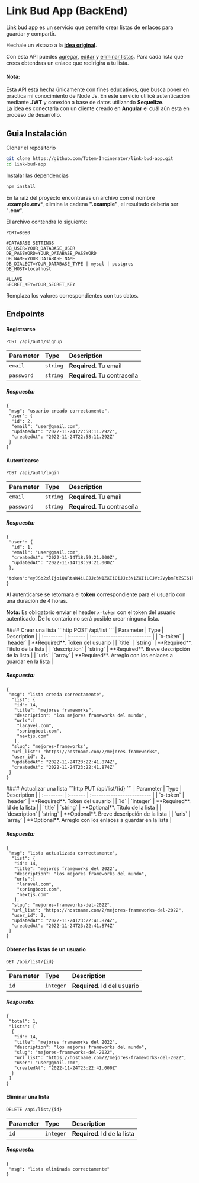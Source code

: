 
# Link Bud App (BackEnd)

Link bud app es un servicio que permite crear listas de enlaces para guardar y compartir. 

Hechale un vistazo a la **[idea original](https://projectbook.code.brettchalupa.com/web-apps/linkbud.html)**. 

Con esta API puedes [agregar](#crear-lista), [editar](#editar-lista) y [eliminar listas](#eliminar-lista). 
Para cada lista que crees obtendras un enlace que redirigira a tu lista.

#### Nota: 
Esta API está hecha únicamente con fines educativos, que busca poner en practica mi conocimiento de Node Js. En este servicio utilicé autenticación mediante **JWT** y conexión a base de datos utilizando **Sequelize**. \
La idea es conectarla con un cliente creado en **Angular** el cuál aún esta en proceso de desarrollo.

## Guia Instalación


Clonar el repositorio

```bash
git clone https://github.com/Totem-Incinerator/link-bud-app.git
cd link-bud-app
```

Instalar las dependencias
```bash
npm install
```

En la raiz del proyecto encontraras un archivo con el nombre **.example.env***, elimina la cadena **".example"**, el resultado debería ser "**.env**".

El archivo contendra lo siguiente:
```enviroment
PORT=8080

#DATABASE SETTINGS
DB_USER=YOUR_DATABASE_USER
DB_PASSWORD=YOUR_DATABASE_PASSWORD
DB_NAME=YOUR_DATABASE_NAME
DB_DIALECT=YOUR_DATABASE_TYPE | mysql | postgres 
DB_HOST=localhost

#LLAVE
SECRET_KEY=YOUR_SECRET_KEY
```
Remplaza los valores correspondientes con tus datos.


## Endpoints

#### Registrarse

```http
POST /api/auth/signup
```

| Parameter | Type     | Description                |
| :-------- | :------- | :------------------------- |
| `email` | `string` | **Required**. Tu email |
| `password` | `string` | **Required**. Tu contraseña |

##### Respuesta:
```
{
 "msg": "usuario creado correctamente",
 "user": {
  "id": 2,
  "email": "user@gmail.com",
  "updatedAt": "2022-11-24T22:58:11.292Z",
  "createdAt": "2022-11-24T22:58:11.292Z"
 }
}
```

#### Autenticarse

```http
POST /api/auth/login
```

| Parameter | Type     | Description                       |
| :-------- | :------- | :-------------------------------- |
| `email` | `string` | **Required**. Tu email |
| `password` | `string` | **Required**. Tu contraseña |

##### Respuesta:
```
{
 "user": {
  "id": 1,
  "email": "user@gmail.com",
  "createdAt": "2022-11-14T18:59:21.000Z",
  "updatedAt": "2022-11-14T18:59:21.000Z"
 },
 "token":"eyJSb2xlIjoiQWRtaW4iLCJJc3N1ZXIiOiJJc3N1ZXIiLCJVc2VybmFtZSI6IkphdmFJblVzZSIsImV4cCI6MTY2OTMzMTI0NCwiaWF0IjoxNjY5MzMxMjQ0fQ"
}
```

Al autenticarse se retornara el **token** correspondiente para el usuario
con una duración de 4 horas. 

**Nota:** Es obligatorio enviar el header ```x-token``` con el token del usuario autenticado.
De lo contario no será posible crear ninguna lista.

<a name="crear-lista">
#### Crear una lista
```http
POST /api/list
```
| Parameter | Type     | Description                |
| :-------- | :------- | :------------------------- |
| `x-token` | `header` | **Required**. Token del usuario |
| `title` | `string` | **Required**. Titulo de la lista |
| `description` | `string` | **Required**. Breve descripción de la lista |
| `urls` | `array` | **Required**. Arreglo con los enlaces a guardar en la lista |

##### Respuesta:
```
{
 "msg": "lista creada correctamente",
  "list": {
   "id": 14,
   "title": "mejores frameworks",
   "description": "los mejores frameworks del mundo",
   "urls":[
    "laravel.com",
    "springboot.com",
    "nextjs.com"
   ],
  "slug": "mejores-frameworks",
  "url_list": "https://hostname.com/2/mejores-frameworks",
  "user_id": 2,
  "updatedAt": "2022-11-24T23:22:41.874Z",
  "createdAt": "2022-11-24T23:22:41.874Z"
 }
}
```

<a name="editar-lista">
#### Actualizar una lista
```http
PUT /api/list/{id}
```
| Parameter | Type     | Description                |
| :-------- | :------- | :------------------------- |
| `x-token` | `header` | **Required**. Token del usuario |
| `id` | `integer` | **Required**. Id de la lista |
| `title` | `string` | **Optional**. Titulo de la lista |
| `description` | `string` | **Optional**. Breve descripción de la lista |
| `urls` | `array` | **Optional**. Arreglo con los enlaces a guardar en la lista |

##### Respuesta:
```
{
 "msg": "lista actualizada correctamente",
  "list": {
   "id": 14,
   "title": "mejores frameworks del 2022",
   "description": "los mejores frameworks del mundo",
   "urls":[
    "laravel.com",
    "springboot.com",
    "nextjs.com"
   ],
  "slug": "mejores-frameworks-del-2022",
  "url_list": "https://hostname.com/2/mejores-frameworks-del-2022",
  "user_id": 2,
  "updatedAt": "2022-11-24T23:22:41.874Z",
  "createdAt": "2022-11-24T23:22:41.874Z"
 }
}
```


#### Obtener las listas de un usuario
```http
GET /api/list/{id}
```
| Parameter | Type     | Description                |
| :-------- | :------- | :------------------------- |
| `id` | `integer` | **Required**. Id del usuario |

##### Respuesta:
```
{
 "total": 1,
 "lists": [
  {
   "id": 14,
   "title": "mejores frameworks del 2022",
   "description": "los mejores frameworks del mundo",
   "slug": "mejores-frameworks-del-2022",
   "url_list": "https://hostname.com/2/mejores-frameworks-del-2022",
   "user": "user@gmail.com",
   "createdAt": "2022-11-24T23:22:41.000Z"
  }
 ]
}
```
<a name="eliminar-lista">

#### Eliminar una lista
```http
DELETE /api/list/{id}
```
| Parameter | Type     | Description                |
| :-------- | :------- | :------------------------- |
| `id` | `integer` | **Required**. Id de la lista |

##### Respuesta:
```
{
 "msg": "lista eliminada correctamente"
}
```
